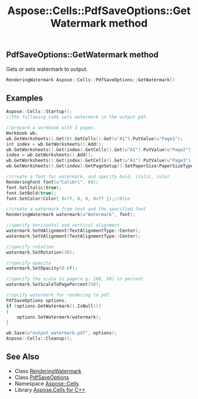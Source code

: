 ﻿---
title: Aspose::Cells::PdfSaveOptions::GetWatermark method
linktitle: GetWatermark
second_title: Aspose.Cells for C++ API Reference
description: 'Aspose::Cells::PdfSaveOptions::GetWatermark method. Gets or sets watermark to output in C++.'
type: docs
weight: 3300
url: /cpp/aspose.cells/pdfsaveoptions/getwatermark/
---
## PdfSaveOptions::GetWatermark method


Gets or sets watermark to output.

```cpp
RenderingWatermark Aspose::Cells::PdfSaveOptions::GetWatermark()
```


## Examples


```cpp
Aspose::Cells::Startup();
//The following code sets watermark in the output pdf.

//prepare a workbook with 3 pages.
Workbook wb;
wb.GetWorksheets().Get(0).GetCells().Get(u"A1").PutValue(u"Page1");
int index = wb.GetWorksheets().Add();
wb.GetWorksheets().Get(index).GetCells().Get(u"A1").PutValue(u"Page2");
index = wb.GetWorksheets().Add();
wb.GetWorksheets().Get(index).GetCells().Get(u"A1").PutValue(u"Page3");
wb.GetWorksheets().Get(index).GetPageSetup().SetPaperSize(PaperSizeType::PaperA3);

//create a font for watermark, and specify bold, italic, color
RenderingFont font(u"Calibri", 68);
font.SetItalic(true);
font.SetBold(true);
font.SetColor(Color{ 0xff, 0, 0, 0xff });//Blue

//create a watermark from text and the specified font
RenderingWatermark watermark(u"Watermark", font);

//specify horizontal and vertical alignment
watermark.SetHAlignment(TextAlignmentType::Center);
watermark.SetVAlignment(TextAlignmentType::Center);

//specify rotation
watermark.SetRotation(30);

//specify opacity
watermark.SetOpacity(0.6f);

//specify the scale to page(e.g. 100, 50) in percent.
watermark.SetScaleToPagePercent(50);

//spcify watermark for rendering to pdf.
PdfSaveOptions options;
if (options.GetWatermark().IsNull())
{
    options.SetWatermark(watermark);
}

wb.Save(u"output_watermark.pdf", options);
Aspose::Cells::Cleanup();
```

## See Also

* Class [RenderingWatermark](../../../aspose.cells.rendering/renderingwatermark/)
* Class [PdfSaveOptions](../)
* Namespace [Aspose::Cells](../../)
* Library [Aspose.Cells for C++](../../../)
